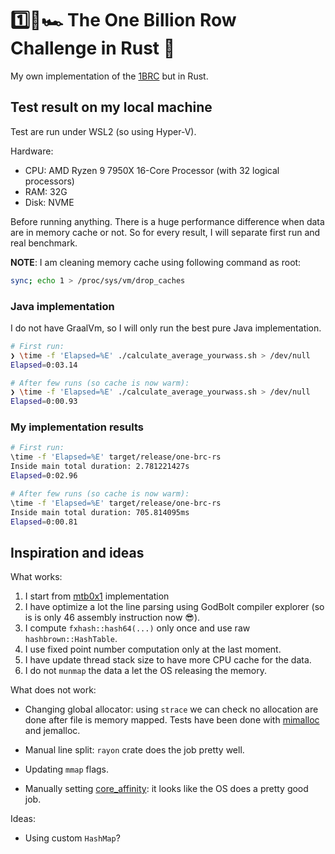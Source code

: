 # 1️⃣🐝🏎️ The One Billion Row Challenge in Rust 🦀

My own implementation of the [1BRC](https://github.com/gunnarmorling/1brc) but in Rust.

## Test result on my local machine

Test are run under WSL2 (so using Hyper-V).

Hardware:

- CPU: AMD Ryzen 9 7950X 16-Core Processor (with 32 logical processors)
- RAM: 32G
- Disk: NVME

Before running anything. There is a huge performance difference when data are in memory cache or not.
So for every result, I will separate first run and real benchmark.

**NOTE**: I am cleaning memory cache using following command as root:

```sh
sync; echo 1 > /proc/sys/vm/drop_caches
```

### Java implementation

I do not have GraalVm, so I will only run the best pure Java implementation.

```sh
# First run:
❯ \time -f 'Elapsed=%E' ./calculate_average_yourwass.sh > /dev/null
Elapsed=0:03.14

# After few runs (so cache is now warm):
❯ \time -f 'Elapsed=%E' ./calculate_average_yourwass.sh > /dev/null
Elapsed=0:00.93
```

### My implementation results

```sh
# First run:
\time -f 'Elapsed=%E' target/release/one-brc-rs
Inside main total duration: 2.781221427s
Elapsed=0:02.96

# After few runs (so cache is now warm):
\time -f 'Elapsed=%E' target/release/one-brc-rs
Inside main total duration: 705.814095ms
Elapsed=0:00.81
```

## Inspiration and ideas

What works:

1. I start from [mtb0x1](https://github.com/mtb0x1/1brc) implementation
2. I have optimize a lot the line parsing using GodBolt compiler explorer (so is is only 46 assembly instruction now 😎).
3. I compute `fxhash::hash64(...)` only once and use raw `hashbrown::HashTable`.
4. I use fixed point number computation only at the last moment.
5. I have update thread stack size to have more CPU cache for the data.
6. I do not `munmap` the data a let the OS releasing the memory.

What does not work:

- Changing global allocator: using `strace` we can check no allocation are done after file is memory mapped.
  Tests have been done with [mimalloc](https://docs.rs/mimalloc/latest/mimalloc/) and jemalloc.

- Manual line split: `rayon` crate does the job pretty well.
- Updating `mmap` flags.
- Manually setting [core_affinity](https://docs.rs/core_affinity/latest/core_affinity/): it looks like the OS does a pretty good job.

Ideas:

- Using custom `HashMap`?
